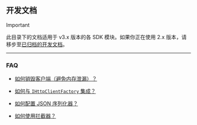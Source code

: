 ﻿## 开发文档

> [!IMPORTANT]
> 此目录下的文档适用于 v3.x 版本的各 SDK 模块。如果你正在使用 2.x 版本，请移步至[已归档的开发文档](./archive_v2/README.md)。

---

### FAQ

-   [如何销毁客户端（避免内存泄漏）？](./FAQ_Dispose.md)

-   [如何与 `IHttpClientFactory` 集成？](./FAQ_IHttpClientFactory.md)

-   [如何配置 JSON 序列化器？](./FAQ_JsonSerializer.md)

-   [如何使用拦截器？](./FAQ_Interceptor.md)
